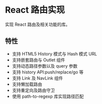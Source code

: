 # React 路由实现

实现 React 路由及相关功能的库。

## 特性

- 支持 HTML5 History 模式与 Hash 模式 URL
- 支持嵌套路由与 Outlet 组件
- 支持动态路径参数以及 query 参数
- 支持 history API:push/replace/go 等
- 支持 Link 及 NavLink 组件
- 支持懒加载路由
- 支持重定向及路由守卫
- 使用 path-to-regexp 库实现路径匹配
